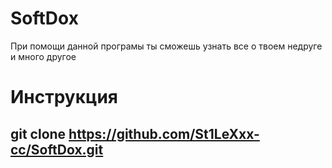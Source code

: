 # SoftDox
При помощи данной програмы ты сможешь узнать все о твоем недруге и много другое 

# Инструкция 
## git clone https://github.com/St1LeXxx-cc/SoftDox.git
